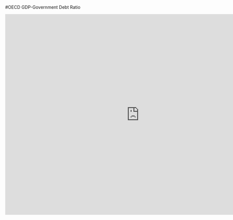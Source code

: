 #OECD GDP-Government Debt Ratio
<iframe src="https://data.oecd.org/chart/6vtH" width="860" height="645" style="border: 0" mozallowfullscreen="true" webkitallowfullscreen="true" allowfullscreen="true"><a href="https://data.oecd.org/chart/6vtH" target="_blank">OECD Chart: General government debt, Total, % of GDP, Annual, 2020</a></iframe>
